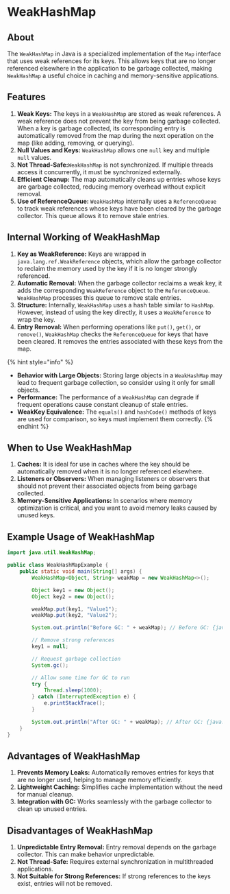 # WeakHashMap

## About

The `WeakHashMap` in Java is a specialized implementation of the `Map` interface that uses weak references for its keys. This allows keys that are no longer referenced elsewhere in the application to be garbage collected, making `WeakHashMap` a useful choice in caching and memory-sensitive applications.

## **Features**

1. **Weak Keys:** The keys in a `WeakHashMap` are stored as weak references. A weak reference does not prevent the key from being garbage collected. When a key is garbage collected, its corresponding entry is automatically removed from the map during the next operation on the map (like adding, removing, or querying).
2. **Null Values and Keys:** `WeakHashMap` allows one `null` key and multiple `null` values.
3. **Not Thread-Safe:**`WeakHashMap` is not synchronized. If multiple threads access it concurrently, it must be synchronized externally.
4. **Efficient Cleanup:** The map automatically cleans up entries whose keys are garbage collected, reducing memory overhead without explicit removal.
5. **Use of ReferenceQueue:** `WeakHashMap` internally uses a `ReferenceQueue` to track weak references whose keys have been cleared by the garbage collector. This queue allows it to remove stale entries.

## **Internal Working of WeakHashMap**

1. **Key as WeakReference:** Keys are wrapped in `java.lang.ref.WeakReference` objects, which allow the garbage collector to reclaim the memory used by the key if it is no longer strongly referenced.
2. **Automatic Removal:** When the garbage collector reclaims a weak key, it adds the corresponding `WeakReference` object to the `ReferenceQueue`. `WeakHashMap` processes this queue to remove stale entries.
3. **Structure:** Internally, `WeakHashMap` uses a hash table similar to `HashMap`. However, instead of using the key directly, it uses a `WeakReference` to wrap the key.
4. **Entry Removal:** When performing operations like `put()`, `get()`, or `remove()`, `WeakHashMap` checks the `ReferenceQueue` for keys that have been cleared. It removes the entries associated with these keys from the map.

{% hint style="info" %}
* **Behavior with Large Objects:** Storing large objects in a `WeakHashMap` may lead to frequent garbage collection, so consider using it only for small objects.
* **Performance:** The performance of a `WeakHashMap` can degrade if frequent operations cause constant cleanup of stale entries.
* **WeakKey Equivalence:** The `equals()` and `hashCode()` methods of keys are used for comparison, so keys must implement them correctly.
{% endhint %}

## **When to Use WeakHashMap**

1. **Caches:** It is ideal for use in caches where the key should be automatically removed when it is no longer referenced elsewhere.
2. **Listeners or Observers:** When managing listeners or observers that should not prevent their associated objects from being garbage collected.
3. **Memory-Sensitive Applications:** In scenarios where memory optimization is critical, and you want to avoid memory leaks caused by unused keys.

## **Example Usage of WeakHashMap**

```java
import java.util.WeakHashMap;

public class WeakHashMapExample {
    public static void main(String[] args) {
        WeakHashMap<Object, String> weakMap = new WeakHashMap<>();

        Object key1 = new Object();
        Object key2 = new Object();

        weakMap.put(key1, "Value1");
        weakMap.put(key2, "Value2");

        System.out.println("Before GC: " + weakMap); // Before GC: {java.lang.Object@hashcode=Value1, java.lang.Object@hashcode=Value2}

        // Remove strong references
        key1 = null;

        // Request garbage collection
        System.gc();

        // Allow some time for GC to run
        try {
            Thread.sleep(1000);
        } catch (InterruptedException e) {
            e.printStackTrace();
        }

        System.out.println("After GC: " + weakMap); // After GC: {java.lang.Object@hashcode=Value2}
    }
}
```

## **Advantages of WeakHashMap**

1. **Prevents Memory Leaks:** Automatically removes entries for keys that are no longer used, helping to manage memory efficiently.
2. **Lightweight Caching:** Simplifies cache implementation without the need for manual cleanup.
3. **Integration with GC:** Works seamlessly with the garbage collector to clean up unused entries.

## **Disadvantages of WeakHashMap**

1. **Unpredictable Entry Removal:** Entry removal depends on the garbage collector. This can make behavior unpredictable.
2. **Not Thread-Safe:** Requires external synchronization in multithreaded applications.
3. **Not Suitable for Strong References:** If strong references to the keys exist, entries will not be removed.

